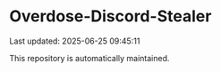 # Overdose-Discord-Stealer

Last updated: 2025-06-25 09:45:11

This repository is automatically maintained.
